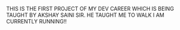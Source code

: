 THIS IS THE FIRST PROJECT OF MY DEV CAREER WHICH IS BEING TAUGHT BY AKSHAY SAINI SIR.
HE TAUGHT ME TO WALK I AM CURRENTLY RUNNING!!

